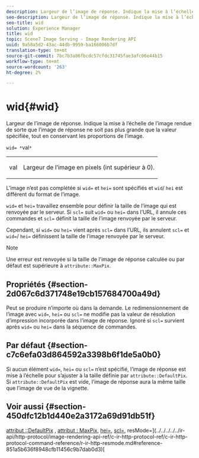 ```yaml
---
description: Largeur de l’image de réponse. Indique la mise à l’échelle de l’image rendue de sorte que l’image de réponse ne soit pas plus grande que la valeur spécifiée, tout en conservant les proportions de l’image.
seo-description: Largeur de l’image de réponse. Indique la mise à l’échelle de l’image rendue de sorte que l’image de réponse ne soit pas plus grande que la valeur spécifiée, tout en conservant les proportions de l’image.
seo-title: wid
solution: Experience Manager
title: wid
topic: Scene7 Image Serving - Image Rendering API
uuid: 9a58a5d2-43ac-44db-9959-ba166006b7df
translation-type: tm+mt
source-git-commit: 7bc7b3a86fbcdc57cfdc31745fae3afc06e44b15
workflow-type: tm+mt
source-wordcount: '263'
ht-degree: 2%

---
```



# wid{#wid}

Largeur de l’image de réponse. Indique la mise à l’échelle de l’image rendue de sorte que l’image de réponse ne soit pas plus grande que la valeur spécifiée, tout en conservant les proportions de l’image.

`wid= *`val`*`

<table id="simpletable_1C898A7B99114BE986EC5553F6A31E82"> 
 <tr class="strow"> 
  <td class="stentry"> <p><span class="varname"> val</span> </p> </td> 
  <td class="stentry"> <p>Largeur de l’image en pixels (int supérieur à 0). </p></td> 
 </tr> 
</table>

L’image n’est pas complétée si `wid=` et `hei=` sont spécifiés et `wid`/ `hei` est différent du format de l’image.

`wid=` et  `hei=` travaillez ensemble pour définir la taille de l’image qui est renvoyée par le serveur. Si `scl=` suit `wid=` ou `hei=` dans l’URL, il annule ces commandes et `scl=` définit la taille de l’image renvoyée par le serveur.

Cependant, si `wid=` ou `hei=` vient après `scl=` dans l’URL, ils annulent `scl=` et `wid=`/ `hei=` définissent la taille de l’image renvoyée par le serveur.

>[!NOTE]
>
>Une erreur est renvoyée si la taille de l&#39;image de réponse calculée ou par défaut est supérieure à `attribute::MaxPix`.

## Propriétés {#section-2d067c6d371748e19cb157684700a49d}

Peut se produire n’importe où dans la demande. Le redimensionnement de l’image avec `wid=`, `hei=` ou `scl=` ne modifie pas la valeur de résolution d’impression incorporée dans l’image de réponse. Ignoré si `scl=` survient après `wid=` ou `hei=` dans la séquence de commandes.

## Par défaut {#section-c7c6efa03d864592a3398b6f1de5a0b0}

Si aucun élément `wid=`, `hei=` ou `scl=` n’est spécifié, l’image de réponse est mise à l’échelle pour s’ajuster à la taille définie par `attribute::DefaultPix`. Si `attribute::DefaultPix` est vide, l’image de réponse aura la même taille que l’image de vue de la vignette.

## Voir aussi {#section-450dfc12b1d440e2a3172a69d91db51f}

[attribut ::DefaultPix](../../../../../ir-api/material-cat/image-rendering-api-ref/c-ir-material-catalog/c-ir-attributes-reference/r-ir-defaultpix.md#reference-102c98f9b5d24d2aaaeb756653fb0e6f) ,  [attribut : MaxPix](../../../../../ir-api/material-cat/image-rendering-api-ref/c-ir-material-catalog/c-ir-attributes-reference/r-ir-maxpix.md#reference-569f186bbc2840a6bd3cffa8ff3e7657),  [hei=](../../../../../ir-api/http-protocol/image-rendering-api-ref/c-ir-http-protocol-ref/c-ir-http-protocol-command-reference/r-ir-hei.md#reference-1c08f60365a94417a39867c09cac5478),  [scl=](../../../../../ir-api/http-protocol/image-rendering-api-ref/c-ir-http-protocol-ref/c-ir-http-protocol-command-reference/r-ir-scl.md#reference-b14b51a6cbe34f0bba42880540592f29), resMode=](../../../../../ir-api/http-protocol/image-rendering-api-ref/c-ir-http-protocol-ref/c-ir-http-protocol-command-reference/r-ir-http-resmode.md#reference-851a5b636f8948cfb11456c9b7dab0d3)[
